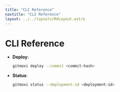 ```yaml
---
title: "CLI Reference"
navtitle: "CLI Reference"
layout: ../../layouts/MdLayout.astro
---
```


# CLI Reference

- **Deploy**:
  ```bash
  gitmoxi deploy --commit <commit-hash>
  ```
- **Status**:
  ```bash
  gitmoxi status --deployment-id <deployment-id> 
  ```

